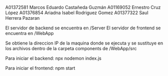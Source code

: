 A01372581 Marcos Eduardo Castañeda Guzmán
A01169052 Ernestro Cruz López
A01376854 Ariadna Isabel Rodriguez Gomez
A01377322 Saul Herrera Pazaran

El servidor de backend se encuentra en /Server
El servidor de frontend se encuentra en /WebApp

Se obtiene la direccion IP de la maquina donde se ejecuta y se sustituye en los archivos
dentro de la carpeta components de /WebApp/src

Para iniciar el backend:
    npx nodemon index.js
    
Para iniciar el frontend:
    npm start
    


